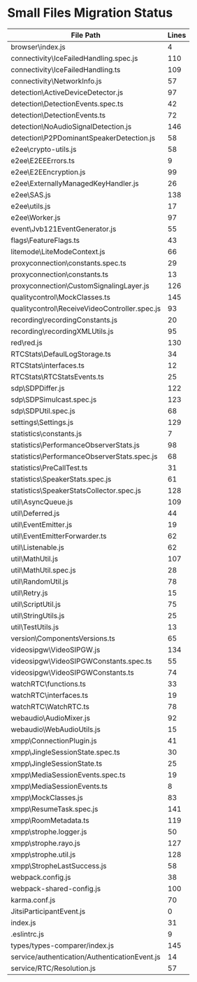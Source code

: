 # Small Files Migration Status

| File Path | Lines |
|-----------|-------|
| browser\index.js | 4 |
| connectivity\IceFailedHandling.spec.js | 110 |
| connectivity\IceFailedHandling.ts | 109 |
| connectivity\NetworkInfo.js | 57 |
| detection\ActiveDeviceDetector.js | 97 |
| detection\DetectionEvents.spec.ts | 42 |
| detection\DetectionEvents.ts | 72 |
| detection\NoAudioSignalDetection.js | 146 |
| detection\P2PDominantSpeakerDetection.js | 58 |
| e2ee\crypto-utils.js | 58 |
| e2ee\E2EEErrors.ts | 9 |
| e2ee\E2EEncryption.js | 99 |
| e2ee\ExternallyManagedKeyHandler.js | 26 |
| e2ee\SAS.js | 138 |
| e2ee\utils.js | 17 |
| e2ee\Worker.js | 97 |
| event\Jvb121EventGenerator.js | 55 |
| flags\FeatureFlags.ts | 43 |
| litemode\LiteModeContext.js | 66 |
| proxyconnection\constants.spec.ts | 29 |
| proxyconnection\constants.ts | 13 |
| proxyconnection\CustomSignalingLayer.js | 126 |
| qualitycontrol\MockClasses.ts | 145 |
| qualitycontrol\ReceiveVideoController.spec.js | 93 |
| recording\recordingConstants.js | 20 |
| recording\recordingXMLUtils.js | 95 |
| red\red.js | 130 |
| RTCStats\DefaulLogStorage.ts | 34 |
| RTCStats\interfaces.ts | 12 |
| RTCStats\RTCStatsEvents.ts | 25 |
| sdp\SDPDiffer.js | 122 |
| sdp\SDPSimulcast.spec.js | 123 |
| sdp\SDPUtil.spec.js | 68 |
| settings\Settings.js | 129 |
| statistics\constants.js | 7 |
| statistics\PerformanceObserverStats.js | 98 |
| statistics\PerformanceObserverStats.spec.js | 68 |
| statistics\PreCallTest.ts | 31 |
| statistics\SpeakerStats.spec.js | 61 |
| statistics\SpeakerStatsCollector.spec.js | 128 |
| util\AsyncQueue.js | 109 |
| util\Deferred.js | 44 |
| util\EventEmitter.js | 19 |
| util\EventEmitterForwarder.ts | 62 |
| util\Listenable.js | 62 |
| util\MathUtil.js | 107 |
| util\MathUtil.spec.js | 28 |
| util\RandomUtil.js | 78 |
| util\Retry.js | 15 |
| util\ScriptUtil.js | 75 |
| util\StringUtils.js | 25 |
| util\TestUtils.js | 13 |
| version\ComponentsVersions.ts | 65 |
| videosipgw\VideoSIPGW.js | 134 |
| videosipgw\VideoSIPGWConstants.spec.ts | 55 |
| videosipgw\VideoSIPGWConstants.ts | 74 |
| watchRTC\functions.ts | 33 |
| watchRTC\interfaces.ts | 19 |
| watchRTC\WatchRTC.ts | 78 |
| webaudio\AudioMixer.js | 92 |
| webaudio\WebAudioUtils.js | 15 |
| xmpp\ConnectionPlugin.js | 41 |
| xmpp\JingleSessionState.spec.ts | 30 |
| xmpp\JingleSessionState.ts | 25 |
| xmpp\MediaSessionEvents.spec.ts | 19 |
| xmpp\MediaSessionEvents.ts | 8 |
| xmpp\MockClasses.js | 83 |
| xmpp\ResumeTask.spec.js | 141 |
| xmpp\RoomMetadata.ts | 119 |
| xmpp\strophe.logger.js | 50 |
| xmpp\strophe.rayo.js | 127 |
| xmpp\strophe.util.js | 128 |
| xmpp\StropheLastSuccess.js | 58 |
| webpack.config.js | 38 |
| webpack-shared-config.js | 100 |
| karma.conf.js | 70 |
| JitsiParticipantEvent.js | 0 |
| index.js | 31 |
| .eslintrc.js | 9 |
| types/types-comparer/index.js | 145 |
| service/authentication/AuthenticationEvent.js | 14 |
| service/RTC/Resolution.js | 57 |

 
